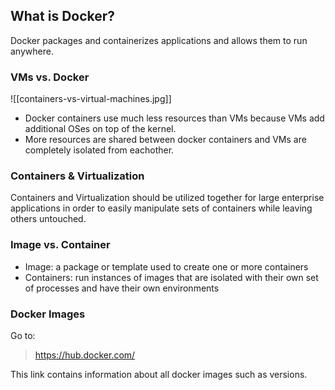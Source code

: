 ## What is Docker?
Docker packages and containerizes applications and allows them to run anywhere.
### VMs vs. Docker
![[containers-vs-virtual-machines.jpg]]

- Docker containers use much less resources than VMs because VMs add additional OSes on top of the kernel. 
- More resources are shared between docker containers and VMs are completely isolated from eachother.
### Containers & Virtualization
Containers and Virtualization should be utilized together for large enterprise applications in order to easily manipulate sets of containers while leaving others untouched.
### Image vs. Container
- Image: a package or template used to create one or more containers
- Containers: run instances of images that are isolated with their own set of processes and have their own environments
### Docker Images
Go to:
> https://hub.docker.com/

This link contains information about all docker images such as versions.